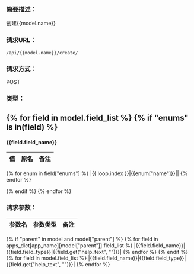 ### **简要描述：**

创建{{model.name}}

### **请求URL：**

`/api/{{model.name}}/create/`

### **请求方式：**

POST

### **类型：**

{% for field in model.field_list %}
{% if "enums" is in(field) %}
---
#### {{field.field_name}}
|值|原名|备注|
|:--|:--|:--|
{% for enum in field["enums"] %}
|{{ loop.index }}|{{enum["name"]}}||
{% endfor %}

{% endif %}
{% endfor %}

### **请求参数：**

|参数名|参数类型|备注|
|:--|:--|:--|
{% if "parent" in model and model["parent"] %}
{% for field in apps_dict[app_name][model["parent"]].field_list %}
|{{field.field_name}}|{{field.field_type}}|{{field.get("help_text", "")}}|
{% endfor %}
{% endif %}
{% for field in model.field_list %}
|{{field.field_name}}|{{field.field_type}}|{{field.get("help_text", "")}}|
{% endfor %}
